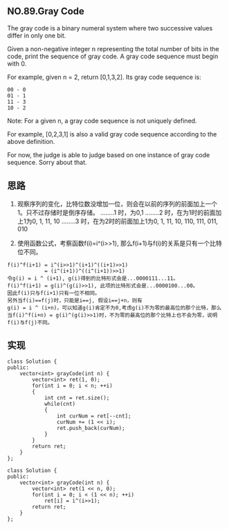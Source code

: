 ## NO.89.Gray Code
The gray code is a binary numeral system where two successive values differ in only one bit.

Given a non-negative integer n representing the total number of bits in the code, print the sequence of gray code. A gray code sequence must begin with 0.

For example, given n = 2, return [0,1,3,2]. Its gray code sequence is:
```
00 - 0
01 - 1
11 - 3
10 - 2
```
Note:
For a given n, a gray code sequence is not uniquely defined.

For example, [0,2,3,1] is also a valid gray code sequence according to the above definition.

For now, the judge is able to judge based on one instance of gray code sequence. Sorry about that.

## 思路
1. 观察序列的变化，比特位数没增加一位，则会在以前的序列的前面加上一个1。只不过存储时是倒序存储。
........1 时，为0,1
........2 时，在为1时的前面加上1为0, 1, 11, 10
........3 时，在为2时的前面加上1为0, 1, 11, 10, 110, 111, 011, 010

2. 使用函数公式，考察函数f(i)=i^(i>>1), 那么f(i+1)与f(i)的关系是只有一个比特位不同。
```
f(i)^f(i+1) = i^(i>>1)^(i+1)^((i+1)>>1)
			= (i^(i+1))^((i^(i+1))>>1)
令g(i) = i ^ (i+1), g(i)得到的比特形式会是...0000111...11。
f(i)^f(i+1) = g(i)^(g(i)>>1), 此项的比特形式会是...0000100...00。
因此f(i)只与f(i+1)只有一位不相同。
另外当f(i)==f(j)时，只能是i==j, 假设i==j+n，则有
g(i) = i ^ (i+n)，可以知道g(i)肯定不为0,考虑g(i)不为零的最高位的那个比特，那么当f(i)^f(i+n) = g(i)^(g(i)>>1)时，不为零的最高位的那个比特上也不会为零，说明f(i)与f(j)不同。
```

## 实现
```
class Solution {
public:
    vector<int> grayCode(int n) {
        vector<int> ret(1, 0);
        for(int i = 0; i < n; ++i)
        {
            int cnt = ret.size();
            while(cnt)
            {
                int curNum = ret[--cnt];
                curNum += (1 << i);
                ret.push_back(curNum);
            }
        }
        return ret;
    }
};

class Solution {
public:
    vector<int> grayCode(int n) {
        vector<int> ret(1 << n, 0);
        for(int i = 0; i < (1 << n); ++i)
            ret[i] = i^(i>>1);
        return ret;
    }
};
```


